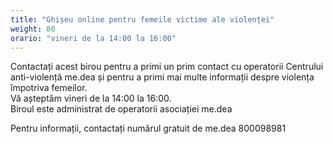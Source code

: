 ```yaml
---
title: "Ghișeu online pentru femeile victime ale violenței"
weight: 80
orario: "vineri de la 14:00 la 16:00"
---
```


Contactați acest birou pentru a primi un prim contact cu operatorii Centrului anti-violență me.dea și pentru a primi mai multe informații despre violența împotriva femeilor.  
Vă așteptăm vineri de la 14:00 la 16:00.  
Biroul este administrat de operatorii asociației me.dea

Pentru informații, contactați numărul gratuit de me.dea 800098981    
<!--{{< chat party="violenzadomestica" operatorname="Sportello online di ascolto per le donne vittime di violenza" >}}-->
